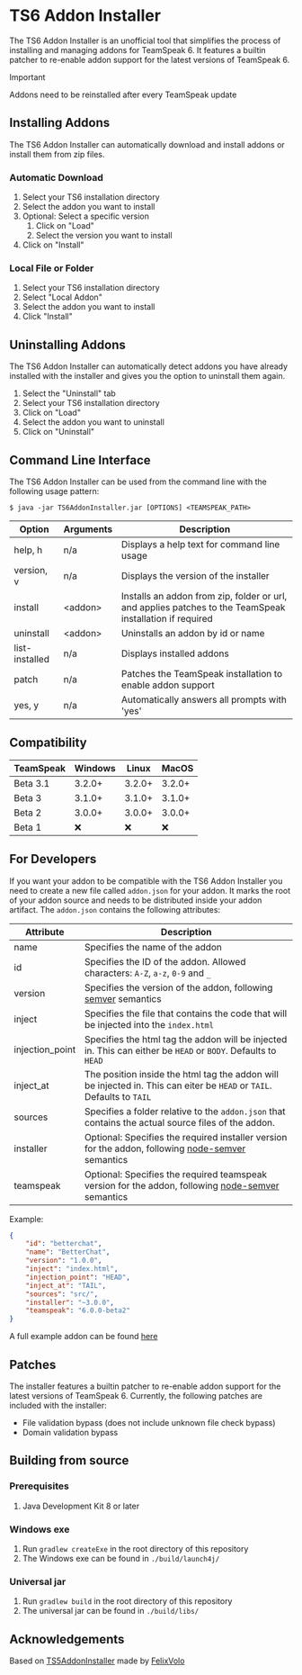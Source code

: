 # TS6 Addon Installer #
The TS6 Addon Installer is an unofficial tool that simplifies the process of installing and managing addons for TeamSpeak 6.
It features a builtin patcher to re-enable addon support for the latest versions of TeamSpeak 6.

> [!IMPORTANT]
> Addons need to be reinstalled after every TeamSpeak update

## Installing Addons ##
The TS6 Addon Installer can automatically download and install addons or install them from zip files.

### Automatic Download ###
1. Select your TS6 installation directory
2. Select the addon you want to install
3. Optional: Select a specific version
   1. Click on "Load"
   2. Select the version you want to install
4. Click on "Install"

### Local File or Folder ###
1. Select your TS6 installation directory
2. Select "Local Addon"
3. Select the addon you want to install
4. Click "Install"

## Uninstalling Addons ##
The TS6 Addon Installer can automatically detect addons you have already installed with the installer and gives you the option to uninstall them again.

1. Select the "Uninstall" tab
2. Select your TS6 installation directory
3. Click on "Load"
4. Select the addon you want to uninstall
5. Click on "Uninstall"

## Command Line Interface ##
The TS6 Addon Installer can be used from the command line with the following usage pattern:  
```shell
$ java -jar TS6AddonInstaller.jar [OPTIONS] <TEAMSPEAK_PATH>
```

| Option | Arguments | Description |
| ------ | --------- | ----------- |
| help, h | n/a | Displays a help text for command line usage |
| version, v | n/a| Displays the version of the installer |
| install | \<addon\> | Installs an addon from zip, folder or url, and applies patches to the TeamSpeak installation if required |
| uninstall | \<addon\> | Uninstalls an addon by id or name |
| list-installed | n/a | Displays installed addons |
| patch | n/a |  Patches the TeamSpeak installation to enable addon support |
| yes, y | n/a|  Automatically answers all prompts with 'yes' |

## Compatibility ##
| TeamSpeak | Windows | Linux  | MacOS  |
|-----------|---------|--------|--------|
| Beta 3.1  | 3.2.0+  | 3.2.0+ | 3.2.0+ |
| Beta 3    | 3.1.0+  | 3.1.0+ | 3.1.0+ |
| Beta 2    | 3.0.0+  | 3.0.0+ | 3.0.0+ |
| Beta 1    | ❌       | ❌      | ❌      |

## For Developers ##
If you want your addon to be compatible with the TS6 Addon Installer you need to create a new file called `addon.json` for your addon.
It marks the root of your addon source and needs to be distributed inside your addon artifact.
The `addon.json` contains the following attributes:

| Attribute | Description |
| --------- | ----------- |
| name | Specifies the name of the addon |
| id | Specifies the ID of the addon. Allowed characters: `A-Z`, `a-z`, `0-9` and `_` |
| version | Specifies the version of the addon, following [semver](https://semver.org/) semantics |
| inject | Specifies the file that contains the code that will be injected into the `index.html` |
| injection_point | Specifies the html tag the addon will be injected in. This can either be `HEAD` or `BODY`. Defaults to `HEAD` |
| inject_at | The position inside the html tag the addon will be injected in. This can eiter be `HEAD` or `TAIL`. Defaults to `TAIL` |
| sources | Specifies a folder relative to the `addon.json` that contains the actual source files of the addon. |
| installer | Optional: Specifies the required installer version for the addon, following [node-semver](https://github.com/npm/node-semver) semantics |
| teamspeak | Optional: Specifies the required teamspeak version for the addon, following [node-semver](https://github.com/npm/node-semver) semantics |

Example:
```json
{
	"id": "betterchat",
	"name": "BetterChat",
	"version": "1.0.0",
	"inject": "index.html",
	"injection_point": "HEAD",
	"inject_at": "TAIL",
	"sources": "src/",
	"installer": "~3.0.0",
	"teamspeak": "6.0.0-beta2"
}
```
A full example addon can be found [here](https://github.com/Exopandora/BetterChat)

## Patches ##
The installer features a builtin patcher to re-enable addon support for the latest versions of TeamSpeak 6.
Currently, the following patches are included with the installer:
- File validation bypass (does not include unknown file check bypass)
- Domain validation bypass

## Building from source ##

### Prerequisites ###
1. Java Development Kit 8 or later

### Windows exe ###
1. Run `gradlew createExe` in the root directory of this repository
2. The Windows exe can be found in `./build/launch4j/`

### Universal jar ###
1. Run `gradlew build` in the root directory of this repository
2. The universal jar can be found in `./build/libs/`

## Acknowledgements
Based on [TS5AddonInstaller](https://github.com/FelixVolo/TS5AddonInstaller) made by [FelixVolo](https://github.com/FelixVolo)
